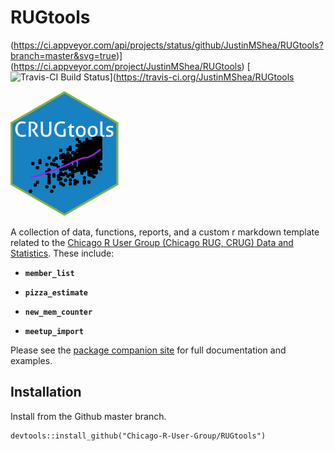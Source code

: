 # RUGtools

(https://ci.appveyor.com/api/projects/status/github/JustinMShea/RUGtools?branch=master&svg=true)](https://ci.appveyor.com/project/JustinMShea/RUGtools) [![Travis-CI Build Status](https://travis-ci.org/JustinMShea/RUGtools.svg?branch=master)](https://travis-ci.org/JustinMShea/RUGtools

<img src="https://github.com/Chicago-R-User-Group/RUGtools/blob/master/inst/rmarkdown/templates/intro_slides/skeleton/images/CRUGtools.png" height="200" />

A collection of data, functions, reports, and a custom r markdown template related to the [Chicago R User Group (Chicago RUG, CRUG) Data and Statistics](https://www.meetup.com/ChicagoRUG/). These include:

- **`member_list`**

- **`pizza_estimate`**

- **`new_mem_counter`**

- **`meetup_import`**


Please see the [package companion site](https://justinmshea.github.io/RUGtools/) 
for full documentation and examples.

## Installation

Install from the Github master branch.


```
devtools::install_github("Chicago-R-User-Group/RUGtools")
```